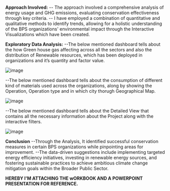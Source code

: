 **Approach Involved:**
-- The approach involved a comprehensive analysis of energy usage and GHG emissions, evaluating conservation effectiveness through key criteria.
-- I have employed a combination of quantitative and qualitative methods to identify trends, allowing for a holistic understanding of the BPS organizations' environmental impact 
   through the Interactive Visualizations which have been created.

**Exploratory Data Analysis:**
--The below mentioned dashboard tells about the how Green house gas affecting across all the sectors and also the distribution of Renewable resources,
  which has been deployed in organizations and it’s quantity and factor value.

![image](https://github.com/sanjayravichander/Energy-Consumption-Analysis/assets/86998084/392560d7-ba52-469e-8ff2-7d928b103a8f)


--The below mentioned dashboard tells about the consumption of different kind of materials used across the organizations,
  along by showing the Operation, Operation type and in which city thorugh Geographical Map.

![image](https://github.com/sanjayravichander/Energy-Consumption-Analysis/assets/86998084/f88a099e-5fa4-4730-b3e9-cf157dd7212a)


--The below mentioned dashboard tells about the Detailed View that contains all the necessary information about the Project along with the interactive filters.

![image](https://github.com/sanjayravichander/Energy-Consumption-Analysis/assets/86998084/9dfdc7a1-7685-4b92-9a77-81d7f397e67d)


**Conclusion**
--Through the Analysis, It identified successful conservation measures in certain BPS organizations while pinpointing areas for improvement. 
--The data-driven suggestions include implementing targeted energy efficiency initiatives, investing in renewable energy sources, and fostering sustainable practices
  to achieve ambitious climate change mitigation goals within the Broader Public Sector.

**HEREBY I'M ATTACHING THE wORKBOOK AND A POWERPOINT PRESENTATION FOR REFERENCE.**
